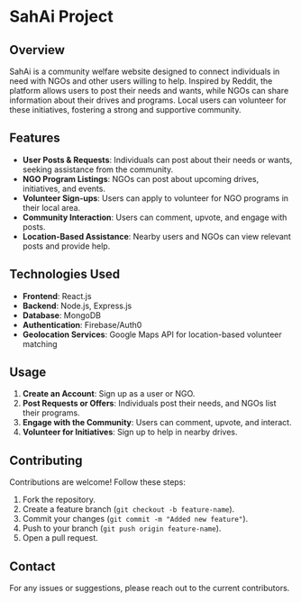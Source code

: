 # SahAi Project

## Overview
SahAi is a community welfare website designed to connect individuals in need with NGOs and other users willing to help. Inspired by Reddit, the platform allows users to post their needs and wants, while NGOs can share information about their drives and programs. Local users can volunteer for these initiatives, fostering a strong and supportive community.

## Features
- **User Posts & Requests**: Individuals can post about their needs or wants, seeking assistance from the community.
- **NGO Program Listings**: NGOs can post about upcoming drives, initiatives, and events.
- **Volunteer Sign-ups**: Users can apply to volunteer for NGO programs in their local area.
- **Community Interaction**: Users can comment, upvote, and engage with posts.
- **Location-Based Assistance**: Nearby users and NGOs can view relevant posts and provide help.

## Technologies Used
- **Frontend**: React.js
- **Backend**: Node.js, Express.js
- **Database**: MongoDB
- **Authentication**: Firebase/Auth0
- **Geolocation Services**: Google Maps API for location-based volunteer matching

## Usage
1. **Create an Account**: Sign up as a user or NGO.
2. **Post Requests or Offers**: Individuals post their needs, and NGOs list their programs.
3. **Engage with the Community**: Users can comment, upvote, and interact.
4. **Volunteer for Initiatives**: Sign up to help in nearby drives.

## Contributing
Contributions are welcome! Follow these steps:
1. Fork the repository.
2. Create a feature branch (`git checkout -b feature-name`).
3. Commit your changes (`git commit -m "Added new feature"`).
4. Push to your branch (`git push origin feature-name`).
5. Open a pull request.

## Contact
For any issues or suggestions, please reach out to the current contributors.

